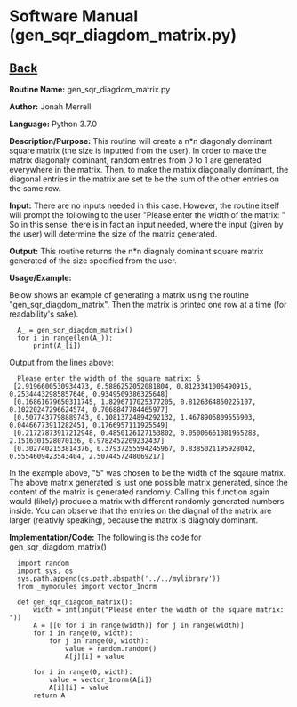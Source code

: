 # Software Manual (gen_sqr_diagdom_matrix.py)

## [Back](../softwaremanual)

**Routine Name:**           gen_sqr_diagdom_matrix.py

**Author:** Jonah Merrell

**Language:** Python 3.7.0

**Description/Purpose:** This routine will create a n*n diagonaly dominant square matrix (the size is
 inputted from the user). In order to make the matrix diagonaly dominant, random entries from 0 to 1 
 are generated everywhere in the matrix. Then, to make the matrix diagonally dominant, the diagonal entries
 in the matrix are set te be the sum of the other entries on the same row.

**Input:** There are no inputs needed in this case. However, the routine itself will prompt the following to the user 
"Please enter the width of the matrix: "  So in this sense, there is in fact an input needed, where the input 
(given by the user) will determine the size of the matrix generated.

**Output:** This routine returns the n*n diagnaly dominant square matrix generated of the size specified
 from the user.

**Usage/Example:**

Below shows an example of generating a matrix using the routine "gen_sqr_diagdom_matrix". Then the matrix is printed 
one row at a time (for readability's sake). 

      A_ = gen_sqr_diagdom_matrix()
      for i in range(len(A_)):
          print(A_[i])


Output from the lines above:

      Please enter the width of the square matrix: 5
     [2.9196600530934473, 0.5886252052081804, 0.8123341006490915, 0.25344432985857646, 0.9349509386325648]
     [0.16861679650311745, 1.8296717025377205, 0.8126364850225107, 0.10220247296624574, 0.7068847784465977]
     [0.5077437798889743, 0.10813724894292132, 1.4678906809555903, 0.04466773911282451, 0.1766957111925549]
     [0.21727873917212948, 0.4850126127153802, 0.05006661081955288, 2.1516301528070136, 0.9782452209232437]
     [0.3027402153814376, 0.37937255594245967, 0.8385021195928042, 0.5554609423543404, 2.5074457248069217]

In the example above, "5" was chosen to be the width of the sqaure matrix.
 The above matrix generated is just one possible matrix generated, since the content of the matrix is generated randomly.
 Calling this function again would (likely) produce a matrix with different randomly generated numbers inside. You
  can observe that the entries on the diagnal of the matrix are larger (relativly speaking), because the matrix is
  diagnoly dominant.

**Implementation/Code:** The following is the code for gen_sqr_diagdom_matrix()


      import random
      import sys, os
      sys.path.append(os.path.abspath('../../mylibrary'))
      from _mymodules import vector_1norm
      
      def gen_sqr_diagdom_matrix():
          width = int(input("Please enter the width of the square matrix: "))
          A = [[0 for i in range(width)] for j in range(width)]
          for i in range(0, width):
              for j in range(0, width):
                  value = random.random()
                  A[j][i] = value
      
          for i in range(0, width):
              value = vector_1norm(A[i])
              A[i][i] = value
          return A
